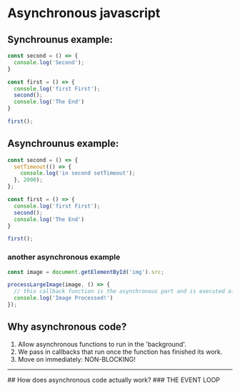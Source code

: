 # Asynchronous javascript 

## Synchrounus example:
```javascript
const second = () => {
  console.log('Second');
}

const first = () => {
  console.log('first First');
  second();
  console.log('The End')
}

first();
```
## Asynchrounus example:

```javascript
const second = () => {
  setTimeout(() => {
    console.log('in second setTimeout');
  }, 2000);
};

const first = () => {
  console.log('first First');
  second();
  console.log('The End')
}

first();
```
### another asynchronous example
```javascript
const image = document.getElementById('img').src;

processLargeImage(image, () => {
  // this callback function is the asynchronous part and is executed after processLargeImage is done.
  console.log('Image Processed!')
});
```
## Why asynchronous code?
1. Allow asynchronous functions to run in the 'background'.
2. We pass in callbacks that run once the function has finished its work.
3. Move on immediately: NON-BLOCKING!

<hr />
## How does asynchronous code actually work?
### THE EVENT LOOP
 
